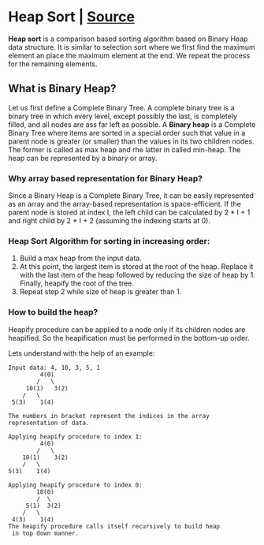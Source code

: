 # Heap Sort | [Source](https://www.geeksforgeeks.org/heap-sort/)

**Heap sort** is a comparison based sorting algorithm based on Binary Heap data structure. It is similar to selection sort where we first find the maximum element an place the maximum element at the end. We repeat the process for the remaining elements. 


## What is Binary Heap?

Let us first define a Complete Binary Tree. A complete binary tree is a binary tree in which every level, except possibly the last, is completely filled, and all nodes are ass far left as possible. 
A **Binary heap** is a Complete Binary Tree where items are sorted in a special order such that value in a parent node is greater (or smaller) than the values in its two children nodes. The former is called as max heap and rhe latter in called min-heap. The heap can be represented by a binary or array.    

### Why array based representation for Binary Heap? 

Since a Binary Heap is a Complete Binary Tree, it can be easily represented as an array and the array-based representation is space-efficient. If the parent node is stored at index I, the left child can be calculated by 2 * I + 1 and right child by 2 * I + 2 (assuming the indexing starts at 0).

### Heap Sort Algorithm for sorting in increasing order: 
1.  Build a max heap from the input data. 
2.  At this point, the largest item is stored at the root of the heap. Replace it with the last item of the heap followed by reducing the size of heap by 1. Finally, heapify the root of the tree. 
3. Repeat step 2 while size of heap is greater than 1.

### How to build the heap? 

Heapify procedure can be applied to a node only if its children nodes are heapified. So the heapification must be performed in the bottom-up order.

Lets understand with the help of an example:

```
Input data: 4, 10, 3, 5, 1
         4(0)
        /   \
     10(1)   3(2)
    /   \
 5(3)    1(4)

The numbers in bracket represent the indices in the array 
representation of data.

Applying heapify procedure to index 1:
         4(0)
        /   \
    10(1)    3(2)
    /   \
5(3)    1(4)

Applying heapify procedure to index 0:
        10(0)
        /  \
     5(1)  3(2)
    /   \
 4(3)    1(4)
The heapify procedure calls itself recursively to build heap
 in top down manner.
```

